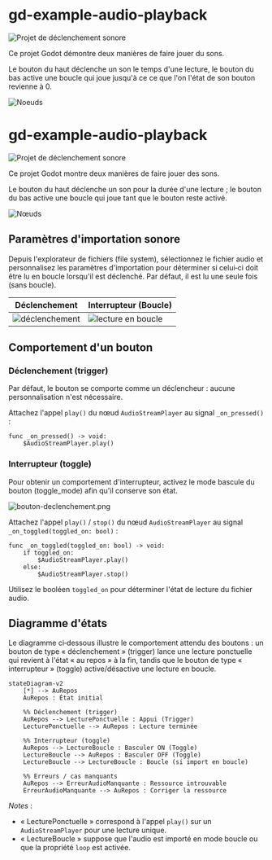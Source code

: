 # gd-example-audio-playback

![Projet de déclenchement sonore](image.png)

Ce projet Godot démontre deux manières de faire jouer du sons.

Le bouton du haut déclenche un son le temps d'une lecture, le bouton du bas active une boucle qui joue jusqu'à ce ce que l'on l'état de son bouton revienne à 0.


![Noeuds](./img/scene-arbre-de-noeud.png)


# gd-example-audio-playback

![Projet de déclenchement sonore](image.png)

Ce projet Godot montre deux manières de faire jouer des sons.

Le bouton du haut déclenche un son pour la durée d'une lecture ; le bouton du bas active une boucle qui joue tant que le bouton reste activé.


![Nœuds](./img/scene-arbre-de-noeud.png)

## Paramètres d'importation sonore


Depuis l'explorateur de fichiers (file system), sélectionnez le fichier audio et personnalisez les paramètres d'importation pour déterminer si celui‑ci doit être lu en boucle lorsqu'il est déclenché. Par défaut, il est lu une seule fois (sans boucle).

| Déclenchement | Interrupteur (Boucle) | 
|---|---|
|![déclenchement](./img/importation_audio_déclenchement.png) | ![lecture en boucle](./img/importation_audio_boucle.png) |


## Comportement d'un bouton


### Déclenchement (trigger)

Par défaut, le bouton se comporte comme un déclencheur : aucune personnalisation n'est nécessaire.

Attachez l'appel `play()` du nœud `AudioStreamPlayer` au signal `_on_pressed()` :

```gdscript
func _on_pressed() -> void:
	$AudioStreamPlayer.play()
```

### Interrupteur (toggle)

Pour obtenir un comportement d'interrupteur, activez le mode bascule du bouton (toggle_mode) afin qu'il conserve son état.

![bouton-declenchement.png](./img/bouton-declenchement.png)

Attachez l'appel `play()` / `stop()` du nœud `AudioStreamPlayer` au signal `_on_toggled(toggled_on: bool)` :

```gdscript
func _on_toggled(toggled_on: bool) -> void:
	if toggled_on:
		$AudioStreamPlayer.play()
	else:
		$AudioStreamPlayer.stop()
```

Utilisez le booléen `toggled_on` pour déterminer l'état de lecture du fichier audio.

## Diagramme d'états

Le diagramme ci‑dessous illustre le comportement attendu des boutons : un bouton de type « déclenchement » (trigger) lance une lecture ponctuelle qui revient à l'état « au repos » à la fin, tandis que le bouton de type « interrupteur » (toggle) active/désactive une lecture en boucle.

```mermaid
stateDiagram-v2
    [*] --> AuRepos
    AuRepos : État initial

    %% Déclenchement (trigger)
    AuRepos --> LecturePonctuelle : Appui (Trigger)
    LecturePonctuelle --> AuRepos : Lecture terminée

    %% Interrupteur (toggle)
    AuRepos --> LectureBoucle : Basculer ON (Toggle)
    LectureBoucle --> AuRepos : Basculer OFF (Toggle)
    LectureBoucle --> LectureBoucle : Boucle (si import en boucle)

    %% Erreurs / cas manquants
    AuRepos --> ErreurAudioManquante : Ressource introuvable
    ErreurAudioManquante --> AuRepos : Corriger la ressource
```

*Notes* :
- « LecturePonctuelle » correspond à l'appel `play()` sur un `AudioStreamPlayer` pour une lecture unique.
- « LectureBoucle » suppose que l'audio est importé en mode boucle ou que la propriété `loop` est activée.


